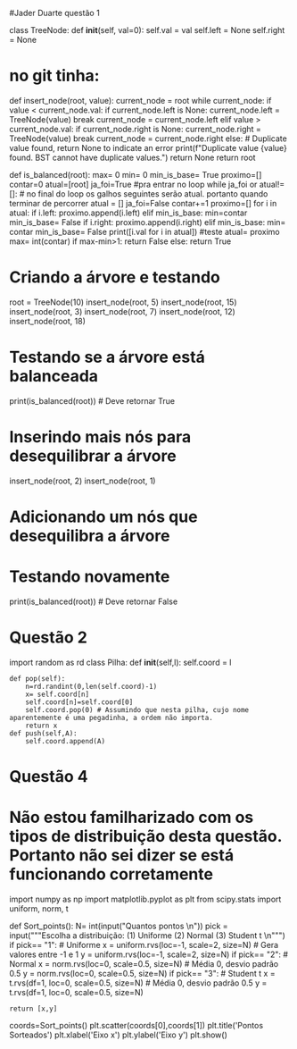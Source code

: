 #Jader Duarte questão 1

class TreeNode:
    def __init__(self, val=0):
        self.val = val
        self.left = None
        self.right = None

# no git tinha:
def insert_node(root, value):
        current_node = root
        while current_node:
            if value < current_node.val:
                if current_node.left is None:
                    current_node.left = TreeNode(value)
                    break
                current_node = current_node.left
            elif value > current_node.val:
                if current_node.right is None:
                    current_node.right = TreeNode(value)
                    break
                current_node = current_node.right
            else:
                # Duplicate value found, return None to indicate an error
                print(f"Duplicate value {value} found. BST cannot have duplicate values.")
                return None
        return root

def is_balanced(root):
    max= 0
    min= 0
    min_is_base= True
    proximo=[]
    contar=0
    atual=[root]
    ja_foi=True #pra entrar no loop
    while ja_foi or atual!=[]: # no final do loop os galhos seguintes serão atual. portanto quando terminar de percorrer atual = []
        ja_foi=False 
        contar+=1 
        proximo=[]
        for i in atual:
            if i.left:
                proximo.append(i.left)
            elif min_is_base:
                min=contar
                min_is_base= False
            if i.right:
                proximo.append(i.right)
            elif min_is_base:
                min= contar
                min_is_base= False
        print([i.val for i in atual]) #teste 
        atual= proximo
    max= int(contar)
    if max-min>1:
        return False
    else:
        return True
    
    
# Criando a árvore e testando
root = TreeNode(10)
insert_node(root, 5)
insert_node(root, 15)
insert_node(root, 3)
insert_node(root, 7)
insert_node(root, 12)
insert_node(root, 18)

# Testando se a árvore está balanceada
print(is_balanced(root))  # Deve retornar True

# Inserindo mais nós para desequilibrar a árvore
insert_node(root, 2)
insert_node(root, 1)  
# Adicionando um nós que desequilibra a árvore

# Testando novamente
print(is_balanced(root))  # Deve retornar False

# Questão 2
import random as rd
class Pilha:
    def __init__(self,l):
        self.coord = l
    
    def pop(self):
        n=rd.randint(0,len(self.coord)-1)
        x= self.coord[n]
        self.coord[n]=self.coord[0]
        self.coord.pop(0) # Assumindo que nesta pilha, cujo nome aparentemente é uma pegadinha, a ordem não importa.
        return x
    def push(self,A):
        self.coord.append(A)

# Questão 4
# Não estou familharizado com os tipos de distribuição desta questão. Portanto não sei dizer se está funcionando corretamente
import numpy as np
import matplotlib.pyplot as plt
from scipy.stats import uniform, norm, t

def Sort_points():
    N= int(input("Quantos pontos \n"))
    pick = input("""Escolha a distribuição: 
              (1) Uniforme
              (2) Normal
              (3) Student t  \n""")
    if pick== "1": # Uniforme
        x = uniform.rvs(loc=-1, scale=2, size=N)  # Gera valores entre -1 e 1
        y = uniform.rvs(loc=-1, scale=2, size=N)
    if pick== "2": # Normal
        x = norm.rvs(loc=0, scale=0.5, size=N)  # Média 0, desvio padrão 0.5
        y = norm.rvs(loc=0, scale=0.5, size=N)
    if pick== "3": # Student t
        x = t.rvs(df=1, loc=0, scale=0.5, size=N)  # Média 0, desvio padrão 0.5
        y = t.rvs(df=1, loc=0, scale=0.5, size=N)
        

    return [x,y]

coords=Sort_points()
plt.scatter(coords[0],coords[1])
plt.title('Pontos Sorteados')
plt.xlabel('Eixo x')
plt.ylabel('Eixo y')
plt.show()
